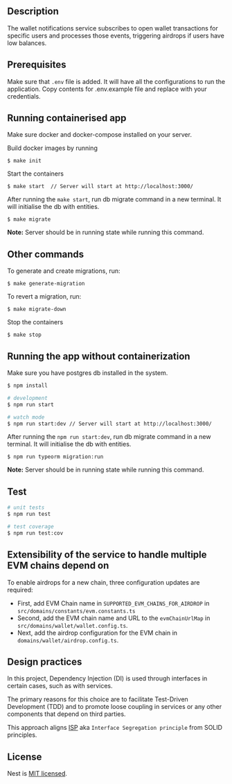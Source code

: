 ## Description

The wallet notifications service subscribes to open wallet transactions for specific users and processes those events, triggering airdrops if users have low balances.

## Prerequisites
Make sure that `.env` file is added. It will have all the configurations to run the application. Copy contents for .env.example file and replace with your credentials.

## Running containerised app
Make sure docker and docker-compose installed on your server. 

Build docker images by running
```shell
$ make init
```

Start the containers
```shell
$ make start  // Server will start at http://localhost:3000/
```
After running the `make start`, run db migrate command in a new terminal. It will initialise the db with entities. 
```shell
$ make migrate
```
**Note:** Server should be in running state while running this command.

## Other commands
To generate and create migrations, run:

```shell
$ make generate-migration
```

To revert a migration, run: 
```shell
$ make migrate-down
```

Stop the containers
```shell
$ make stop
```


## Running the app without containerization
Make sure you have postgres db installed in the system. 

```bash
$ npm install
```

```bash
# development
$ npm run start

# watch mode
$ npm run start:dev // Server will start at http://localhost:3000/
```

After running the `npm run start:dev`, run db migrate command in a new terminal. It will initialise the db with entities. 
```shell
$ npm run typeorm migration:run
```
**Note:** Server should be in running state while running this command.


## Test

```bash
# unit tests
$ npm run test

# test coverage
$ npm run test:cov
```

## Extensibility of the service to handle multiple EVM chains depend on 

To enable airdrops for a new chain, three configuration updates are required:
- First, add EVM Chain name in `SUPPORTED_EVM_CHAINS_FOR_AIRDROP` in `src/domains/constants/evm.constants.ts`
- Second, add the EVM chain name and URL to the `evmChainUrlMap` in `src/domains/wallet/wallet.config.ts`. 
- Next, add the airdrop configuration for the EVM chain in `domains/wallet/airdrop.config.ts`.


## Design practices

In this project, Dependency Injection (DI) is used through interfaces in certain cases, such as with services. 

The primary reasons for this choice are to facilitate Test-Driven Development (TDD) and to promote loose coupling in services or any other components that depend on third parties.

This approach aligns [ISP](https://en.wikipedia.org/wiki/Interface_segregation_principle) aka `Interface Segregation principle` from SOLID principles.

## License

Nest is [MIT licensed](LICENSE).
